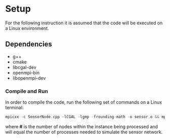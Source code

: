 # Setup

For the following instruction it is assumed that the code will be executed on a Linux environment.

## Dependencies

- g++
- cmake
- libcgal-dev
- openmpi-bin
- libopenmpi-dev

### Compile and Run

In order to compile the code, run the following set of commands on a Linux terminal:

```cpp
mpicxx -c SensorNode.cpp -lCGAL -lgmp -frounding-math -o sensor.o && mpicxx -c solver.cpp -lCGAL -lgmp -frounding-math -o main.o && mpicxx main.o sensor.o -lCGAL -lgmp -frounding-math -o solver_exe && mpirun -np # -mca btl sm,self --allow-run-as-root solver_exe
```

where **#** is the number of nodes within the instance being processed and will equal the number of processes needed to simulate the sensor network.
